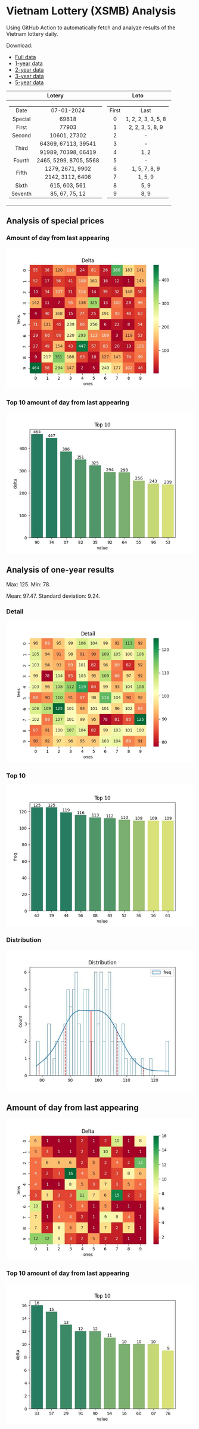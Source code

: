 # Vietnam Lottery (XSMB) Analysis

Using GitHub Action to automatically fetch and analyze results of the Vietnam lottery daily.

Download:

* [Full data](https://raw.githubusercontent.com/khiemdoan/vietnam-lottery-xsmb-analysis/main/results/xsmb.csv)
* [1-year data](https://raw.githubusercontent.com/khiemdoan/vietnam-lottery-xsmb-analysis/main/results/xsmb_1_year.csv)
* [2-year data](https://raw.githubusercontent.com/khiemdoan/vietnam-lottery-xsmb-analysis/main/results/xsmb_2_year.csv)
* [3-year data](https://raw.githubusercontent.com/khiemdoan/vietnam-lottery-xsmb-analysis/main/results/xsmb_3_year.csv)
* [5-year data](https://raw.githubusercontent.com/khiemdoan/vietnam-lottery-xsmb-analysis/main/results/xsmb_5_year.csv)

| Lotery      | Loto |
| :-----------: | :-----------: |
| <table><tr><td>Date</td><td>07-01-2024</td></tr><tr><td>Special</td><td>69618</td></tr><tr><td>First</td><td>77903</td></tr><tr><td>Second</td><td>10601, 27302</td></tr><tr><td rowspan="2">Third</td><td>64369, 67113, 39541</td></tr><tr><td>91989, 70398, 06419</td></tr><tr><td>Fourth</td><td>2465, 5299, 8705, 5568</td></tr><tr><td rowspan="2">Fifth</td><td>1279, 2671, 9902</td></tr><tr><td>2142, 3112, 6408</td></tr><tr><td>Sixth</td><td>615, 603, 561</td></tr><tr><td>Seventh</td><td>85, 67, 75, 12</td></tr></table> | <table><tr><td>First</td><td>Last</td></tr><tr><td>0</td><td>1, 2, 2, 3, 3, 5, 8</td></tr><tr><td>1</td><td>2, 2, 3, 5, 8, 9</td></tr><tr><td>2</td><td>-</td></tr><tr><td>3</td><td>-</td></tr><tr><td>4</td><td>1, 2</td></tr><tr><td>5</td><td>-</td></tr><tr><td>6</td><td>1, 5, 7, 8, 9</td></tr><tr><td>7</td><td>1, 5, 9</td></tr><tr><td>8</td><td>5, 9</td></tr><tr><td>9</td><td>8, 9</td></tr></table> |


<h2>Analysis of special prices</h2>

<h3>Amount of day from last appearing</h3>

![Delta](images/special_delta.jpg)

<h3>Top 10 amount of day from last appearing</h3>

![Delta top 10](images/special_delta_top_10.jpg)

<h2>Analysis of one-year results</h2>

Max: 125. Min: 78.

Mean: 97.47. Standard deviation: 9.24.

<h3>Detail</h3>

![Detail](images/heatmap.jpg)

<h3>Top 10</h3>

![Top 10](images/top-10.jpg)

<h3>Distribution</h3>

![Distribution](images/distribution.jpg)

<h2>Amount of day from last appearing</h2>

![Delta](images/delta.jpg)

<h3>Top 10 amount of day from last appearing</h3>

![Delta top 10](images/delta_top_10.jpg)